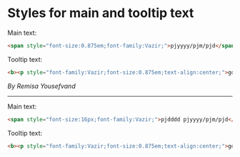 # Styles for main and tooltip text

Main text:

```html
<span style="font-size:0.875em;font-family:Vazir;">pjyyyy/pjm/pjd</span>
```

Tooltip text:

```html
<b><p style="font-family:Vazir;font-size:0.875em;text-align:center;">gdddd, gd gmmmm gyyyy<br/>pjdddd، pjd pjmmmm pjyyyy</p></b>
```

*By Remisa Yousefvand*

---

Main text:

```html
<span style="font-size:16px;font-family:Vazir;">pjdddd pjyyyy/pjm/pjd</span>
```

Tooltip text:

```html
<b><p style="font-family:Vazir;font-size:0.875em;text-align:center;">gdddd, gd gmmmm gyyyy<br/>pjdddd، pjd pjmmmm pjyyyy</p></b>
```


